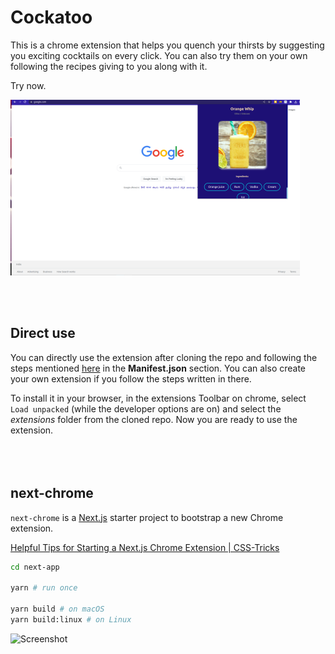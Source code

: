 # Cockatoo

This is a chrome extension that helps you quench your thirsts by suggesting you exciting cocktails on every click. You can also try them on your own following the recipes giving to you along with it. 

Try now.


![Screenshot](./ss.png)

<br>
<br>

## Direct use

You can directly use the extension after cloning the repo and following the steps mentioned [here](https://www.freecodecamp.org/news/building-chrome-extension/) in the **Manifest.json** section. You can also create your own extension if you follow the steps written in there.

To install it in your browser, in the extensions Toolbar on chrome, select `Load unpacked` (while the developer options are on) and select the *extensions* folder from the cloned repo. Now you are ready to use the extension.     
<br><br><br>

## next-chrome

`next-chrome` is a [Next.js](https://nextjs.org/) starter project to bootstrap a new Chrome extension.

[Helpful Tips for Starting a Next.js Chrome Extension | CSS-Tricks](https://css-tricks.com/nextjs-chrome-extension-starter/)

```sh
cd next-app

yarn # run once

yarn build # on macOS
yarn build:linux # on Linux
```


![Screenshot](./screenshot.png)
